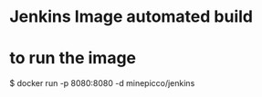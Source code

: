 # Jenkins Image automated build


# to run the image

 $ docker run -p 8080:8080 -d minepicco/jenkins
